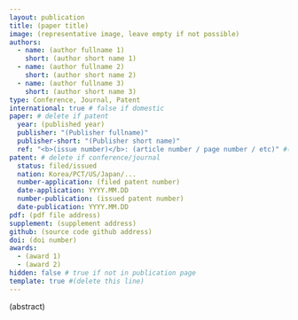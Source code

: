 ```yaml
---
layout: publication
title: (paper title)
image: (representative image, leave empty if not possible)
authors:
  - name: (author fullname 1)
    short: (author short name 1)
  - name: (author fullname 2)
    short: (author short name 2)
  - name: (author fullname 3)
    short: (author short name 3)
type: Conference, Journal, Patent
international: true # false if domestic
paper: # delete if patent
  year: (published year)
  publisher: "(Publisher fullname)"
  publisher-short: "(Publisher short name)"
  ref: "<b>(issue number)</b>: (article number / page number / etc)" #(leave empty if not possible)
patent: # delete if conference/journal
  status: filed/issued
  nation: Korea/PCT/US/Japan/...
  number-application: (filed patent number)
  date-application: YYYY.MM.DD
  number-publication: (issued patent number)
  date-publication: YYYY.MM.DD
pdf: (pdf file address)
supplement: (supplement address)
github: (source code github address)
doi: (doi number)
awards:
  - (award 1)
  - (award 2)
hidden: false # true if not in publication page
template: true #(delete this line)
---
```


(abstract)